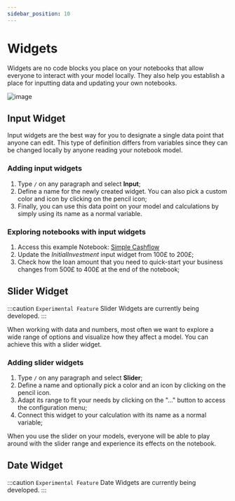```yaml
---
sidebar_position: 10
---
```


# Widgets

Widgets are no code blocks you place on your notebooks that allow everyone to interact with your model locally. They also help you establish a place for inputting data and updating your own notebooks.

![image](https://user-images.githubusercontent.com/12210180/169853064-46c2603a-36b7-4b51-900f-eccb788a5210.png)

## Input Widget

Input widgets are the best way for you to designate a single data point that anyone can edit. This type of definition differs from variables since they can be changed locally by anyone reading your notebook model.

### Adding input widgets

1. Type `/` on any paragraph and select **Input**;
2. Define a name for the newly created widget. You can also pick a custom color and icon by clicking on the pencil icon;
3. Finally, you can use this data point on your model and calculations by simply using its name as a normal variable.

### Exploring notebooks with input widgets

1. Access this example Notebook: [Simple Cashflow](https://alpha.decipad.com/n/Simple-Cashflow%3Ak1Zw0l2QmvbU5DIJ_XWxu?secret=vgzyDwDdJhTNN1SccetIe)
2. Update the _InitialInvestment_ input widget from 100£ to 200£;
3. Check how the loan amount that you need to quick-start your business changes from 500£ to 400£ at the end of the notebook;

## Slider Widget

:::caution `Experimental Feature`
Slider Widgets are currently being developed.
:::

When working with data and numbers, most often we want to explore a wide range of options and visualize how they affect a model. You can achieve this with a slider widget.

### Adding slider widgets

1. Type `/` on any paragraph and select **Slider**;
2. Define a name and optionally pick a color and an icon by clicking on the pencil icon.
3. Adapt its range to fit your needs by clicking on the "..." button to access the configuration menu;
4. Connect this widget to your calculation with its name as a normal variable;

When you use the slider on your models, everyone will be able to play around with the slider range and experience its effects on the notebook.

## Date Widget

:::caution `Experimental Feature`
Date Widgets are currently being developed.
:::
